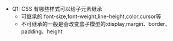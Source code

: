 * Q1: CSS 有哪些样式可以给子元素继承
  * 可继承的:font-size,font-weight,line-height,color,cursor等
  * 不可继承的一般是会改变盒子模型的:display,margin、border、padding、height
